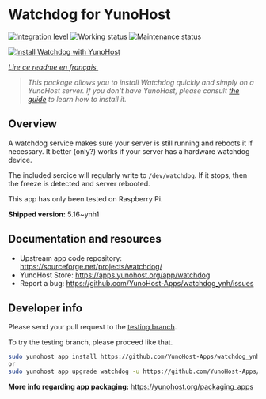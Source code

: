 <!--
N.B.: This README was automatically generated by https://github.com/YunoHost/apps/tree/master/tools/README-generator
It shall NOT be edited by hand.
-->

# Watchdog for YunoHost

[![Integration level](https://dash.yunohost.org/integration/watchdog.svg)](https://dash.yunohost.org/appci/app/watchdog) ![Working status](https://ci-apps.yunohost.org/ci/badges/watchdog.status.svg) ![Maintenance status](https://ci-apps.yunohost.org/ci/badges/watchdog.maintain.svg)

[![Install Watchdog with YunoHost](https://install-app.yunohost.org/install-with-yunohost.svg)](https://install-app.yunohost.org/?app=watchdog)

*[Lire ce readme en français.](./README_fr.md)*

> *This package allows you to install Watchdog quickly and simply on a YunoHost server.
If you don't have YunoHost, please consult [the guide](https://yunohost.org/#/install) to learn how to install it.*

## Overview

A watchdog service makes sure your server is still running and reboots it if necessary.
It better (only?) works if your server has a hardware watchdog device.

The included sercice will regularly write to `/dev/watchdog`. If it stops, then the freeze is detected and server rebooted.

This app has only been tested on Raspberry Pi.


**Shipped version:** 5.16~ynh1
## Documentation and resources

* Upstream app code repository: <https://sourceforge.net/projects/watchdog/>
* YunoHost Store: <https://apps.yunohost.org/app/watchdog>
* Report a bug: <https://github.com/YunoHost-Apps/watchdog_ynh/issues>

## Developer info

Please send your pull request to the [testing branch](https://github.com/YunoHost-Apps/watchdog_ynh/tree/testing).

To try the testing branch, please proceed like that.

``` bash
sudo yunohost app install https://github.com/YunoHost-Apps/watchdog_ynh/tree/testing --debug
or
sudo yunohost app upgrade watchdog -u https://github.com/YunoHost-Apps/watchdog_ynh/tree/testing --debug
```

**More info regarding app packaging:** <https://yunohost.org/packaging_apps>
